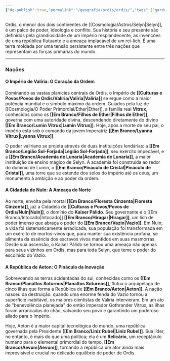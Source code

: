 ```yaml
---
{"dg-publish":true,"permalink":"/geografia/ordis/ordis/","tags":["gardenEntry"]}
---
```


Ordis, o menor dos dois continentes de [[Cosmologia/Astros/Selyn\|Selyn]], é um palco de poder, ideologia e conflito. Sua história e seu presente são definidos pela grandiosidade de um império resplandecente, as invenções de uma república flutuante e a ameaça implacável de um rei-lich. É uma terra moldada por uma tensão persistente entre três nações que representam as forças primárias do mundo.

---
### **Nações**
#### **O Império de Valíria: O Coração da Ordem**

Dominando as vastas planícies centrais de Ordis, o Império de **[[Culturas e Povos/Povos de Ordis/Valíria/Valíria\|Valíria]]** se ergue como a maior potência mundial e o símbolo máximo da ordem. Guiados pela luz de [[Cosmologia/O Poder Primordial/Ether\|Ether]], a família real **Vitrux**, conhecidos como os **[[Em Branco/Filhos de Ether\|Filhos de Ether]]**, governa com uma autoridade divina, descendendo diretamente do divino **[[Em Branco/Lumin Vitrux\|Lumin Vitrux]]**. Hoje, após a morte de seu pai, o império está sob o comando da jovem Imperatriz **[[Em Branco/Lyanna Vitrux\|Lyanna Vitrux]]**.

O poder valiriano se projeta através de duas instituições lendárias: a **[[Em Branco/Legião Sol-Forjada\|Legião Sol-Forjada]]**, seu exército impecável, e a **[[Em Branco/Academia de Lunaria\|Academia de Lunaria]]**, a maior instituição de ensino mágico de Selyn. A academia foi construída ao redor do domínio de Lumin, o **[[Em Branco/Pináculo de Cristal\|Pináculo de Cristal]]**, uma torre que se estende dos solos do império até os céus, um monumento à ambição e ao poder da ordem.

#### **A Cidadela de Nuln: A Ameaça do Norte**

Ao norte, envolta pela mortal **[[Em Branco/Floresta Cinzenta\|Floresta Cinzenta]]**, jaz a Cidadela de **[[Culturas e Povos/Povos de Ordis/Nuln\|Nuln]]**, o domínio do **Kaiser Pálido**. Seu governante é o [[Em Branco/Intocado\|Intocado]] **[[Em Branco/Hiragar\|Hiragar]]**, um lich de poder imenso que abraça o poder do **[[Em Branco/Vazio\|Vazio]]**. Em Nuln, a vida foi sistematicamente erradicada; sua população foi transformada em um exército de mortos-vivos que, para manter sua existência profana, se alimenta da essência dos escravos vivos mantidos em suas masmorras. Desde sua ascensão, o Kaiser Pálido se tornou uma ameaça não apenas para seus vizinhos em Ordis, mas para toda Selyn, que teme o poder do escolhido do Vazio.

#### **A República de Aeton: O Pináculo da Inovação**

Sobrevoando as terras acidentadas do sul, conhecidas como os **[[Em Branco/Planaltos Soturnos\|Planaltos Soturnos]]**, flutua o arquipélago de cinco ilhas que forma a República de **[[Em Branco/Aeton\|Aeton]]**. A nação nasceu da destruição: quando uma enorme fenda do Vazio tornou a superfície inabitável, os maiores cientistas de Valíria intervieram. Em um ato de "benevolência planejada" do então Imperador Gothrander Vitrux, as ilhas foram arrancadas do chão, salvando seu povo e garantindo um poderoso aliado para o Império.

Hoje, Aeton é a maior capital tecnológica do mundo, uma república governada pela Presidente **[[Em Branco/Liniz Rubel\|Liniz Rubel]]**. Sua líder, no entanto, é mais do que uma política; ela é um **Relicário**, um receptáculo humano para o elemental primordial do tempo, **[[Em Branco/Aevum\|Aevum]]**, tornando a república um ator ainda mais imprevisível e crucial no delicado equilíbrio de poder de Ordis.